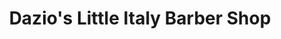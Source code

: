 ---
title: "Dazio's Little Italy Barber Shop"
url: /downingtown/dazios-little-italy-barber-shop/
shop: hairdresser
---